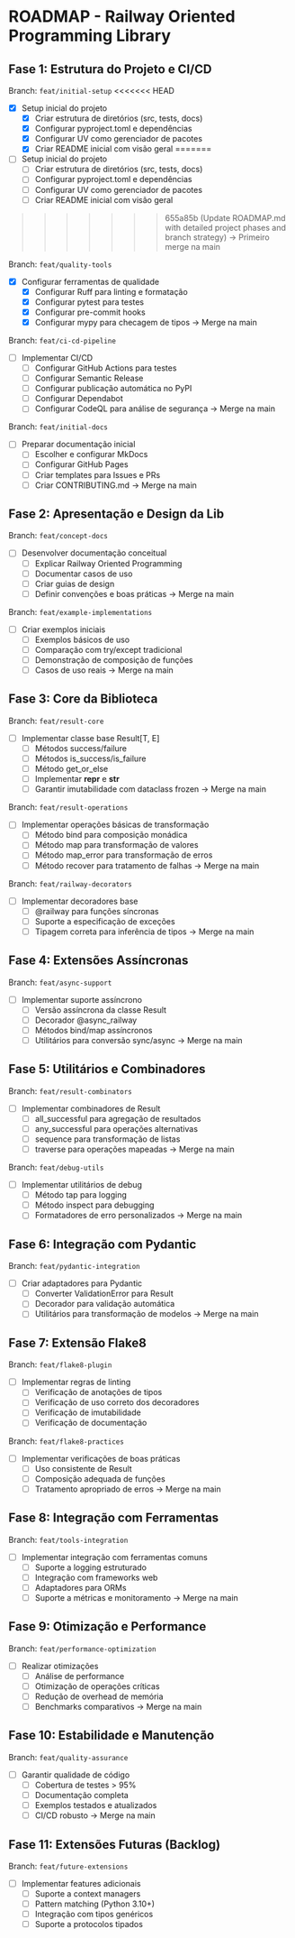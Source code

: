 # ROADMAP - Railway Oriented Programming Library

## Fase 1: Estrutura do Projeto e CI/CD
Branch: `feat/initial-setup`
<<<<<<< HEAD
- [x] Setup inicial do projeto
  - [x] Criar estrutura de diretórios (src, tests, docs)
  - [x] Configurar pyproject.toml e dependências
  - [x] Configurar UV como gerenciador de pacotes
  - [x] Criar README inicial com visão geral
=======
- [ ] Setup inicial do projeto
  - [ ] Criar estrutura de diretórios (src, tests, docs)
  - [ ] Configurar pyproject.toml e dependências
  - [ ] Configurar UV como gerenciador de pacotes
  - [ ] Criar README inicial com visão geral
>>>>>>> 655a85b (Update ROADMAP.md with detailed project phases and branch strategy)
→ Primeiro merge na main

Branch: `feat/quality-tools`
- [x] Configurar ferramentas de qualidade
  - [x] Configurar Ruff para linting e formatação
  - [x] Configurar pytest para testes
  - [x] Configurar pre-commit hooks
  - [x] Configurar mypy para checagem de tipos
→ Merge na main

Branch: `feat/ci-cd-pipeline`
- [ ] Implementar CI/CD
  - [ ] Configurar GitHub Actions para testes
  - [ ] Configurar Semantic Release
  - [ ] Configurar publicação automática no PyPI
  - [ ] Configurar Dependabot
  - [ ] Configurar CodeQL para análise de segurança
→ Merge na main

Branch: `feat/initial-docs`
- [ ] Preparar documentação inicial
  - [ ] Escolher e configurar MkDocs
  - [ ] Configurar GitHub Pages
  - [ ] Criar templates para Issues e PRs
  - [ ] Criar CONTRIBUTING.md
→ Merge na main

## Fase 2: Apresentação e Design da Lib
Branch: `feat/concept-docs`
- [ ] Desenvolver documentação conceitual
  - [ ] Explicar Railway Oriented Programming
  - [ ] Documentar casos de uso
  - [ ] Criar guias de design
  - [ ] Definir convenções e boas práticas
→ Merge na main

Branch: `feat/example-implementations`
- [ ] Criar exemplos iniciais
  - [ ] Exemplos básicos de uso
  - [ ] Comparação com try/except tradicional
  - [ ] Demonstração de composição de funções
  - [ ] Casos de uso reais
→ Merge na main

## Fase 3: Core da Biblioteca
Branch: `feat/result-core`
- [ ] Implementar classe base Result[T, E]
  - [ ] Métodos success/failure
  - [ ] Métodos is_success/is_failure
  - [ ] Método get_or_else
  - [ ] Implementar __repr__ e __str__
  - [ ] Garantir imutabilidade com dataclass frozen
→ Merge na main

Branch: `feat/result-operations`
- [ ] Implementar operações básicas de transformação
  - [ ] Método bind para composição monádica
  - [ ] Método map para transformação de valores
  - [ ] Método map_error para transformação de erros
  - [ ] Método recover para tratamento de falhas
→ Merge na main

Branch: `feat/railway-decorators`
- [ ] Implementar decoradores base
  - [ ] @railway para funções síncronas
  - [ ] Suporte a especificação de exceções
  - [ ] Tipagem correta para inferência de tipos
→ Merge na main

## Fase 4: Extensões Assíncronas
Branch: `feat/async-support`
- [ ] Implementar suporte assíncrono
  - [ ] Versão assíncrona da classe Result
  - [ ] Decorador @async_railway
  - [ ] Métodos bind/map assíncronos
  - [ ] Utilitários para conversão sync/async
→ Merge na main

## Fase 5: Utilitários e Combinadores
Branch: `feat/result-combinators`
- [ ] Implementar combinadores de Result
  - [ ] all_successful para agregação de resultados
  - [ ] any_successful para operações alternativas
  - [ ] sequence para transformação de listas
  - [ ] traverse para operações mapeadas
→ Merge na main

Branch: `feat/debug-utils`
- [ ] Implementar utilitários de debug
  - [ ] Método tap para logging
  - [ ] Método inspect para debugging
  - [ ] Formatadores de erro personalizados
→ Merge na main

## Fase 6: Integração com Pydantic
Branch: `feat/pydantic-integration`
- [ ] Criar adaptadores para Pydantic
  - [ ] Converter ValidationError para Result
  - [ ] Decorador para validação automática
  - [ ] Utilitários para transformação de modelos
→ Merge na main

## Fase 7: Extensão Flake8
Branch: `feat/flake8-plugin`
- [ ] Implementar regras de linting
  - [ ] Verificação de anotações de tipos
  - [ ] Verificação de uso correto dos decoradores
  - [ ] Verificação de imutabilidade
  - [ ] Verificação de documentação

Branch: `feat/flake8-practices`
- [ ] Implementar verificações de boas práticas
  - [ ] Uso consistente de Result
  - [ ] Composição adequada de funções
  - [ ] Tratamento apropriado de erros
→ Merge na main

## Fase 8: Integração com Ferramentas
Branch: `feat/tools-integration`
- [ ] Implementar integração com ferramentas comuns
  - [ ] Suporte a logging estruturado
  - [ ] Integração com frameworks web
  - [ ] Adaptadores para ORMs
  - [ ] Suporte a métricas e monitoramento
→ Merge na main

## Fase 9: Otimização e Performance
Branch: `feat/performance-optimization`
- [ ] Realizar otimizações
  - [ ] Análise de performance
  - [ ] Otimização de operações críticas
  - [ ] Redução de overhead de memória
  - [ ] Benchmarks comparativos
→ Merge na main

## Fase 10: Estabilidade e Manutenção
Branch: `feat/quality-assurance`
- [ ] Garantir qualidade de código
  - [ ] Cobertura de testes > 95%
  - [ ] Documentação completa
  - [ ] Exemplos testados e atualizados
  - [ ] CI/CD robusto
→ Merge na main

## Fase 11: Extensões Futuras (Backlog)
Branch: `feat/future-extensions`
- [ ] Implementar features adicionais
  - [ ] Suporte a context managers
  - [ ] Pattern matching (Python 3.10+)
  - [ ] Integração com tipos genéricos
  - [ ] Suporte a protocolos tipados
